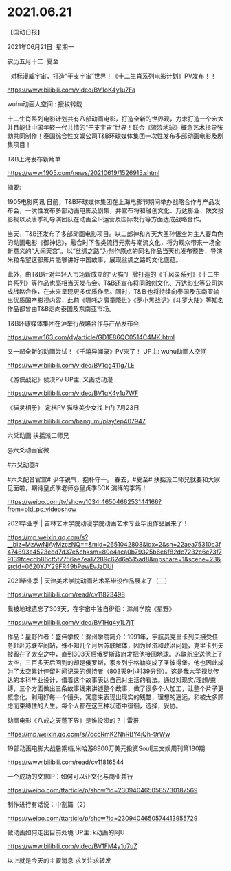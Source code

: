 ﻿#  2021.06.21
【国动日报】


2021年06月21日  星期一


农历五月十二  夏至


 
对标漫威宇宙，打造“干支宇宙”世界！《十二生肖系列电影计划》PV发布！！

https://www.bilibili.com/video/BV1oK4y1u7Fa

wuhu动画人空间 : 授权转载


十二生肖系列电影计划共有八部动画电影，打造全新的世界观，力求打造一个宏大并且能让中国年轻一代共情的“干支宇宙”世界！联合《流浪地球》概念艺术指导张勃共同制作！泰国综合性文娱公司T&B环球媒体集团一次性发布多部动画电影及剧集项目！

T&B上海发布新片单

https://www.1905.com/news/20210619/1526915.shtml

摘要:


1905电影网讯 日前，T&B环球媒体集团在上海电影节期间举办战略合作与产品发布会，一次性发布多部动画电影及剧集，并宣布将和融创文化、万达影业、陕文投影视以及唐季礼导演团队在动画全IP运营及国际发行等方面达成战略合作。

当天，T&B还发布了多部动画电影项目。以二郎神和齐天大圣孙悟空为主人要角色的动画电影《御神记》，融合时下各类流行元素与潮流文化，将为观众带来一场全新意义的“大闹天宫”。以“丝绸之路”为创作原点的同名作品当天也发布预告，导演米粒希望这部影片能够讲好中国故事，展现丝绸之路的文化底蕴。

此外，由T&B针对年轻人市场新成立的“火猫”厂牌打造的《千风录系列》《十二生肖系列》等作品也亮相当天发布会。T&B还宣布将同融创文化、万达影业等公司达成战略合作，在未来呈现更多优质作品。同时，T&Ｂ也将持续向泰国及东南亚输出优质国产影视内容，此前《哪吒之魔童降世》《罗小黑战记》《斗罗大陆》等知名作品都曾由T&B走向泰国及东南亚市场。

T&B环球媒体集团在沪举行战略合作与产品发布会

https://www.163.com/dy/article/GD1E86QC0514C4MK.html

又一部全新的动画尝试！《千禧异闻录》PV来了！ UP主: wuhu动画人空间

https://www.bilibili.com/video/BV1qg411g7LE

《游侠战纪》侯漠PV UP主: 义画坊动漫

https://www.bilibili.com/video/BV1qK4y1u7WF

《猫灵相册》 定档PV 猫咪美少女找上门
7月23日

https://www.bilibili.com/bangumi/play/ep407947

六爻动画 扶摇派二师兄

@六爻动画官微


#六爻动画#

#六爻配音官宣#
少年锐气，抱朴守一。
春去，#夏至#
扶摇派二师兄就要和大家见面啦，期待皇贞季老师@皇贞季SCK 演绎的李筠！

https://weibo.com/tv/show/1034:4650466253144166?from=old_pc_videoshow

2021毕业季 | 吉林艺术学院动漫学院动画艺术专业毕设作品展来了！

https://mp.weixin.qq.com/s?__biz=MzAwNjAyMzczNQ==&mid=2651042808&idx=2&sn=22aea75310c3f474693e4523edd7d37e&chksm=80e4aca0b79325b6e6f82dc7232c6c73f79139fcecdb86cf5f7756ae7ea17289c62d6a515ad8&mpshare=1&scene=23&srcid=0620YJY29FR49bPewEvJzDUi





2021毕业季 | 天津美术学院动画艺术系毕设作品展来了（三）

https://www.bilibili.com/read/cv11823498

我被地球遗忘了303天，在宇宙中独自徘徊：滁州学院《星野》

https://www.bilibili.com/video/BV1Hq4y1L7jT

作品：星野作者：盛伟学校：滁州学院简介：1991年，宇航员克里卡列夫接受任务赶赴苏联空间站，殊不知几个月后苏联解体，因为经济和政治问题，克里卡列夫被留在了太空之中，直到303天后俄罗斯政府才把他接回地球。苏联航空送他上了太空，三百多天后回到的却是俄罗斯，家乡列宁格勒变成了圣彼得堡。他也因此成为了太空累计停留时间记录的保持者（803天9小时39分钟）。这是我大学视觉传达的本科毕业设计，借着这个故事表达自己对生活的看法。通过对现实/理想/束缚，三个方面做出三条故事线来讲述整个故事，做了很多个人加工，让整个片子更概念化。利用好每一个镜头，寓意来表现出现实的残酷，理想的遥远，和被太多顾虑而束缚住的人生。每个人都在这三种状态中徘徊，选择，妥协。

动画电影《八戒之天蓬下界》是谁投资的？ | 雷报

https://mp.weixin.qq.com/s/7occRmK2NhRBY4jQh-9rWw

19部动画电影大战暑期档,米哈游8900万美元投资Soul|三文娱周刊第180期

https://www.bilibili.com/read/cv11816544


一个成功的文旅IP：如何可以让文化与商业并行

https://weibo.com/ttarticle/p/show?id=2309404650585730187569

制作进行有话说：中割篇（2）

https://weibo.com/ttarticle/p/show?id=2309404650574413955729




做动画如何走出目前处境 UP主: k动画的阿U

https://www.bilibili.com/video/BV1FM4y1u7uZ


以上就是今天的主要消息
求关注求转发
















